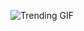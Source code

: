 ![Trending GIF](https://media2.giphy.com/media/v1.Y2lkPThiYjIxNzcyYzJleTZiaHMxZTVpaG45MG1xOHAzdWw5ZzV5em1kbnRqenJvcHBieSZlcD12MV9naWZzX3NlYXJjaCZjdD1n/xUPGcEliCc7bETyfO8/giphy.gif)
